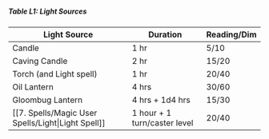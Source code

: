 
##### Table L1: Light Sources
| Light Source                                       | Duration                     | Reading/Dim |
| -------------------------------------------------- | ---------------------------- | ----------- |
| Candle                                             | 1 hr                         | 5/10        |
| Caving Candle                                      | 2 hr                         | 15/20       |
| Torch (and Light spell)                            | 1 hr                         | 20/40       |
| Oil Lantern                                        | 4 hrs                        | 30/60       |
| Gloombug Lantern                                   | 4 hrs + 1d4 hrs              | 15/30       |
| [[7. Spells/Magic User Spells/Light\|Light Spell]] | 1 hour + 1 turn/caster level | 20/40       |
